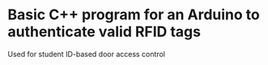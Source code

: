 # Basic C++ program for an Arduino to authenticate valid RFID tags
Used for student ID-based door access control
